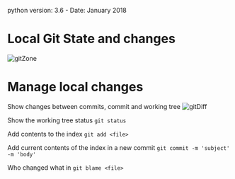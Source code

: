  python version: 3.6 - Date: January 2018
 
# Local Git State and changes

![gitZone](../assets/images/gitZone.png)

# Manage local changes

Show changes between commits, commit and working tree
![gitDiff](../assets/images/gitDiff.png)

Show the working tree status
`git status`

Add <file> contents to the index
`git add <file>`

Add current contents of the index in a new commit
`git commit -m 'subject' -m 'body'`

Who changed what in <file>
`git blame <file>`
